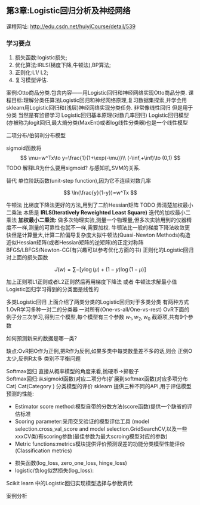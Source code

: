 ## 第3章:Logistic回归分析及神经网络
课程网址: http://edu.csdn.net/huiyiCourse/detail/539

### 学习要点
1. 损失函数:logistic损失;
2. 优化算法:IRLS(梯度下降,牛顿法),BP算法;
3. 正则化:L1/ L2;
4. 复习模型评估. 
   
案例:Otto商品分类.包含内容——用Logistic回归和神经网络实现Otto商品分类. 
课程目标:理解分类任算法Logistic回归和神经网络原理,复习数据集探索,并学会用sklearn用Logistic回归和(浅层)神经网络实现分类任务. 
非常像线性回归 但是用于分类  当然是有监督学习
Logistic回归基本原理(对数几率回归)
Logistic回归模型(亦被称为logit回归,最大熵分类(MaxEnt)或者log线性分类器)也是一个线性模型

二项分布/伯努利分布模型

sigmoid函数将
$$
    \mu=w^Tx\to y=\frac{1}{1+\exp(-\mu)}\\
    (-\inf,+\inf)\to (0,1)
$$
TODO 解释LR为什么要用sigmoid? 与感知机,SVM的关系.

替代 单位阶跃函数(unit-step function),因为它不连续对数几率

$$
    \ln(\frac{y}{1-y})=w^Tx
$$

牛顿法
比梯度下降法更好的方法,用到了二阶Hessian矩阵
TODO 弄清楚加权最小二乘法
本质是 **IRLS(Iteratively Reweighted Least Square)** 迭代的加权最小二乘法
**加权最小二乘法:** 做多次物理实验,测量一个物理量,但多次实验用到的仪器精度不一样,测量的可靠性也就不一样,需要加权.
牛顿法比一般的梯度下降法收敛更快但是计算量大,计算二阶偏导复杂度大拟牛顿法(Quasi-Newton Methods)构造近似Hessian矩阵(或者Hessian矩阵的逆矩阵)的正定对称阵
BFGS/LBFGS/Newton-CG(有兴趣可以参考优化方面的书)
正则化的Logistic回归 对上面的损失函数

$$
    J(w)=\sum-[y\log(μ)+(1-y)\log(1-μ)]
$$

加上正则项L1正则或者L2正则然后再用梯度下降法 或者 牛顿法求解最小值Logistic回归学习得到的分类面是线性的

多类Logistic回归
上面介绍了两类分类的Logistic回归对于多类分类 有两种方式1.OvR学习多种一对二的分类器  一对所有(One-vs-all/One-vs-rest)  OvR下面的例子分三次学习,得到三个模型,每个模型有三个参数 $w_1,w_2,w_0$ 截距项,共有9个参数

如何预测新来的数据是哪一类?    

缺点:OvR把O作为正例,把R作为反例,如果多类中每类数量差不多的话,则会 正例O太少,反例R太多  类别不平衡问题

Softmax回归
直接从概率模型的角度来看,抛硬币→掷骰子   
Softmax回归:从sigmoid函数(对应二项分布)扩展到softmax函数(对应多项分布 Cat)  Cat(Category )
分类模型的评价
sklearn 提供三种不同的API,用于评估模型预测的性能:
- Estimator score method:模型自带的分数方法(score函数)提供一个缺省的评估标准
- Scoring parameter:采用交叉验证的模型评估工具    (model selection.cross_val_score and model selection.GridSearchCV,以及一些xxxCV类)有scoring参数(最佳参数为最大scroing模型对应的参数)
- Metric functions:metrics模块提供评价预测误差的功能分类模型性能评价(Classification metrics)
* 损失函数(log_loss, zero_one_loss, hinge_loss)
* logistic/负log似然损失(log_loss):

Scikit learn 中的Logistic回归实现模型选择与参数调优

案例分析
